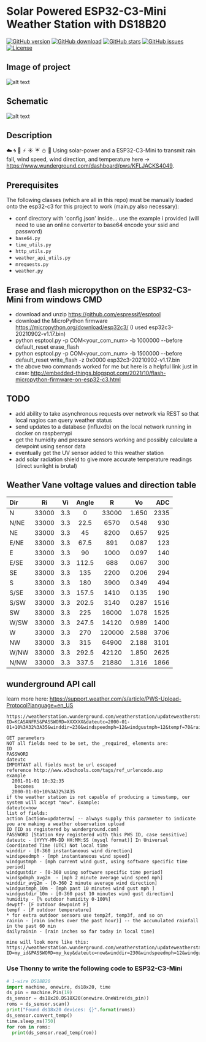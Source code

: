 # Solar Powered ESP32-C3-Mini Weather Station with DS18B20

[![GitHub version](https://img.shields.io/github/release/jcksnvllxr80/weather-station.svg)](lib-release)
[![GitHub download](https://img.shields.io/github/downloads/jcksnvllxr80/weather-station/total.svg)](lib-release)
[![GitHub stars](https://img.shields.io/github/stars/jcksnvllxr80/weather-station.svg)](lib-stars)
[![GitHub issues](https://img.shields.io/github/issues/jcksnvllxr80/weather-station.svg)](lib-issues)
[![License](https://img.shields.io/badge/license-MIT-blue.svg)](lib-licence)

## Image of project

![alt text](https://live.staticflickr.com/65535/51849793428_41a067f149_k.jpg "Image of WIP project")

## Schematic

![alt text](https://live.staticflickr.com/65535/51820944746_9f174e4951_k.jpg "Schematic")

## Description

:cloud: :cyclone: :ocean: :zap: :sunny: :umbrella: :snowman: :foggy:
Using solar-power and a ESP32-C3-Mini to transmit rain fall, wind speed, wind direction, and temperature here -> <https://www.wunderground.com/dashboard/pws/KFLJACKS4049>.

## Prerequisites

The following classes (which are all in this repo) must be manually loaded onto the esp32-c3 for this project to work (main.py also necessary):

- conf directory with 'config.json' inside... use the example i provided (will need to use an online converter to base64 encode your ssid and password)
- ``base64.py``
- ``time_utils.py``
- ``http_utils.py``
- ``weather_api_utils.py``
- ``mrequests.py``
- ``weather.py``

## Erase and flash micropython on the ESP32-C3-Mini from windows CMD

- download and unzip <https://github.com/espressif/esptool>
- download the MicroPython firmware <https://micropython.org/download/esp32c3/> (I used esp32c3-20210902-v1.17.bin)
- python esptool.py -p COM<your_com_num> -b 1000000 --before default_reset erase_flash
- python esptool.py -p COM<your_com_num> -b 1500000 --before default_reset write_flash -z 0x0000 esp32c3-20210902-v1.17.bin
- the above two commands worked for me but here is a helpful link just in case: <http://embedded-things.blogspot.com/2021/10/flash-micropython-firmware-on-esp32-c3.html>

## TODO

- add ability to take asynchronous requests over network via REST so that local nagios can query weather status
- send updates to a database (influxdb) on the local network running in docker on raspberrypi
- get the humidity and pressure sensors working and possibly calculate a dewpoint using sensor data
- eventually get the UV sensor added to this weather station
- add solar radiation shield to give more accurate temperature readings (direct sunlight is brutal)

## Weather Vane voltage values and direction table

<!-- ```R
/* Weather vane / 3.3 V input / using R=33K 

Dir       Ri         Vi       Angle       R           Vo          ADC
N        33000       3.3       0          33000       1.650       2335
N/NE     33000       3.3       22.5       6570        0.548       930
NE       33000       3.3       45         8200        0.657       925
E/NE     33000       3.3       67.5       891         0.087       123
E        33000       3.3       90         1000        0.097       140
E/SE     33000       3.3       112.5      688         0.067       300
SE       33000       3.3       135        2200        0.206       294
S/SE     33000       3.3       157.5      1410        0.135       190
S        33000       3.3       180        3900        0.349       494
S/SW     33000       3.3       202.5      3140        0.287       1516
SW       33000       3.3       225        16000       1.078       1525
W/SW     33000       3.3       247.5      14120       0.989       1400
W        33000       3.3       270        120000      2.588       3706
W/NW     33000       3.3       292.5      42120       1.850       2625
NW       33000       3.3       315        64900       2.188       3101
N/NW     33000       3.3       337.5      21880       1.316       1866

 */
``` -->
| Dir      | Ri          | Vi        | Angle      | R           | Vo          | ADC         |
| :---     |    :----:   |   :----:  |   :----:   |    :----:   |    :----:   |        ---: |
| N        | 33000       | 3.3       | 0          | 33000       | 1.650       | 2335        |
| N/NE     | 33000       | 3.3       | 22.5       | 6570        | 0.548       | 930         |
| NE       | 33000       | 3.3       | 45         | 8200        | 0.657       | 925         |
| E/NE     | 33000       | 3.3       | 67.5       | 891         | 0.087       | 123         |
| E        | 33000       | 3.3       | 90         | 1000        | 0.097       | 140         |
| E/SE     | 33000       | 3.3       | 112.5      | 688         | 0.067       | 300         |
| SE       | 33000       | 3.3       | 135        | 2200        | 0.206       | 294         |
| S        | 33000       | 3.3       | 180        | 3900        | 0.349       | 494         |
| S/SE     | 33000       | 3.3       | 157.5      | 1410        | 0.135       | 190         |
| S/SW     | 33000       | 3.3       | 202.5      | 3140        | 0.287       | 1516        |
| SW       | 33000       | 3.3       | 225        | 16000       | 1.078       | 1525        |
| W/SW     | 33000       | 3.3       | 247.5      | 14120       | 0.989       | 1400        |
| W        | 33000       | 3.3       | 270        | 120000      | 2.588       | 3706        |
| NW       | 33000       | 3.3       | 315        | 64900       | 2.188       | 3101        |
| W/NW     | 33000       | 3.3       | 292.5      | 42120       | 1.850       | 2625        |
| N/NW     | 33000       | 3.3       | 337.5      | 21880       | 1.316       | 1866        |

## wunderground API call

learn more here: <https://support.weather.com/s/article/PWS-Upload-Protocol?language=en_US>

```text
https://weatherstation.wunderground.com/weatherstation/updateweatherstation.php?ID=KCASANFR5&PASSWORD=XXXXXX&dateutc=2000-01-01+10%3A32%3A35&winddir=230&windspeedmph=12&windgustmph=12&tempf=70&rainin=0&baromin=29.1&dewptf=68.2&humidity=90&weather=&clouds=&softwaretype=vws%20versionxx&action=updateraw

GET parameters
NOT all fields need to be set, the _required_ elements are:
ID
PASSWORD 
dateutc
IMPORTANT all fields must be url escaped
reference http://www.w3schools.com/tags/ref_urlencode.asp
example
  2001-01-01 10:32:35
   becomes
  2000-01-01+10%3A32%3A35
if the weather station is not capable of producing a timestamp, our system will accept "now". Example:
dateutc=now
list of fields:
action [action=updateraw] -- always supply this parameter to indicate you are making a weather observation upload
ID [ID as registered by wunderground.com]
PASSWORD [Station Key registered with this PWS ID, case sensitive]
dateutc - [YYYY-MM-DD HH:MM:SS (mysql format)] In Universal Coordinated Time (UTC) Not local time
winddir - [0-360 instantaneous wind direction]
windspeedmph - [mph instantaneous wind speed]
windgustmph - [mph current wind gust, using software specific time period]
windgustdir - [0-360 using software specific time period]
windspdmph_avg2m  - [mph 2 minute average wind speed mph]
winddir_avg2m - [0-360 2 minute average wind direction]
windgustmph_10m - [mph past 10 minutes wind gust mph ]
windgustdir_10m - [0-360 past 10 minutes wind gust direction]
humidity - [% outdoor humidity 0-100%]
dewptf- [F outdoor dewpoint F]
tempf - [F outdoor temperature]
* for extra outdoor sensors use temp2f, temp3f, and so on
rainin - [rain inches over the past hour)] -- the accumulated rainfall in the past 60 min
dailyrainin - [rain inches so far today in local time]

mine will look more like this:
https://weatherstation.wunderground.com/weatherstation/updateweatherstation.php?ID=my_id&PASSWORD=my_key&dateutc=now&winddir=230&windspeedmph=12&windgustmph=12&tempf=70&rainin=0&dailyrainin=0&softwaretype=custom&action=updateraw

```

### Use Thonny to write the following code to ESP32-C3-Mini

```python
# 1-wire DS18B20
import machine, onewire, ds18x20, time
ds_pin = machine.Pin(19)
ds_sensor = ds18x20.DS18X20(onewire.OneWire(ds_pin))
roms = ds_sensor.scan()
print("Found ds18x20 devices: {}".format(roms))
ds_sensor.convert_temp()
time.sleep_ms(750)
for rom in roms:
  print(ds_sensor.read_temp(rom))
```
